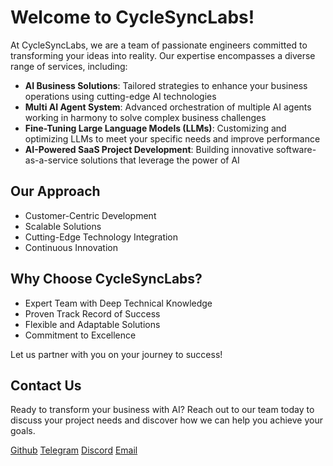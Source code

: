 # Welcome to CycleSyncLabs!

At CycleSyncLabs, we are a team of passionate engineers committed to transforming your ideas into reality. Our expertise encompasses a diverse range of services, including:

- **AI Business Solutions**: Tailored strategies to enhance your business operations using cutting-edge AI technologies
- **Multi AI Agent System**: Advanced orchestration of multiple AI agents working in harmony to solve complex business challenges
- **Fine-Tuning Large Language Models (LLMs)**: Customizing and optimizing LLMs to meet your specific needs and improve performance
- **AI-Powered SaaS Project Development**: Building innovative software-as-a-service solutions that leverage the power of AI

## Our Approach

- Customer-Centric Development
- Scalable Solutions
- Cutting-Edge Technology Integration
- Continuous Innovation

## Why Choose CycleSyncLabs?

- Expert Team with Deep Technical Knowledge
- Proven Track Record of Success
- Flexible and Adaptable Solutions
- Commitment to Excellence

Let us partner with you on your journey to success!

## Contact Us

Ready to transform your business with AI? Reach out to our team today to discuss your project needs and discover how we can help you achieve your goals.

[Github](https://github.com/bigdata5911)
[Telegram](https://t.me/bigdata5911)
[Discord](https://discord.gg/pSEtb9sJf6)
[Email](mailto:worker.opentext@gmail.com)
